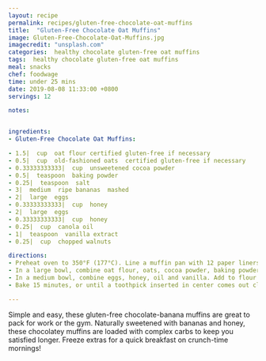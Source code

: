 ```yaml
---
layout: recipe
permalink: recipes/gluten-free-chocolate-oat-muffins
title:  "Gluten-Free Chocolate Oat Muffins"
image: Gluten-Free-Chocolate-Oat-Muffins.jpg
imagecredit: "unsplash.com"
categories:  healthy chocolate gluten-free oat muffins
tags:  healthy chocolate gluten-free oat muffins
meal: snacks
chef: foodwage
time: under 25 mins
date: 2019-08-08 11:33:00 +0800
servings: 12

notes:


ingredients:
- Gluten-Free Chocolate Oat Muffins:

- 1.5|  cup  oat flour certified gluten-free if necessary
- 0.5|  cup  old-fashioned oats  certified gluten-free if necessary
- 0.33333333333|  cup  unsweetened cocoa powder
- 0.5|  teaspoon  baking powder
- 0.25|  teaspoon  salt
- 3|  medium  ripe bananas  mashed
- 2|  large  eggs
- 0.33333333333|  cup  honey
- 2|  large  eggs
- 0.33333333333|  cup  honey
- 0.25|  cup  canola oil
- 1|  teaspoon  vanilla extract
- 0.25|  cup  chopped walnuts

directions:
- Preheat oven to 350°F (177°C). Line a muffin pan with 12 paper liners.
- In a large bowl, combine oat flour, oats, cocoa powder, baking powder, baking soda and salt.
- In a medium bowl, combine eggs, honey, oil and vanilla. Add to flour mixture, stirring just until blended. Spoon evenly (1/4 cup batter each) into prepared muffin pans. Sprinkle evenly with walnuts.
- Bake 15 minutes, or until a toothpick inserted in center comes out clean. Cool on wire rack. Store leftovers in an airtight container

---
```


Simple and easy, these gluten-free chocolate-banana muffins are great to pack for work or the gym. Naturally sweetened with bananas and honey, these chocolatey muffins are loaded with complex carbs to keep you satisfied longer. Freeze extras for a quick breakfast on crunch-time mornings!